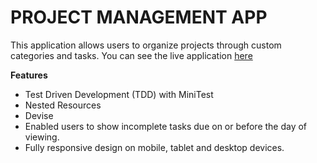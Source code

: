 # PROJECT MANAGEMENT APP
This application allows users to organize projects through custom categories and tasks. You can see the live application [here](https://eque-workday.herokuapp.com/)


**Features**
- Test Driven Development (TDD) with MiniTest
- Nested Resources
- Devise
- Enabled users to show incomplete tasks due on or before the day of viewing. 
- Fully responsive design on mobile, tablet and desktop devices.

